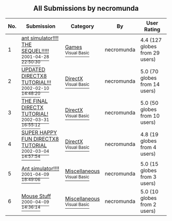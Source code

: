 ﻿<div align="center">

## All Submissions by necromunda

</div>

No.  | Submission | Category | By   | User Rating
---- | ---------- | -------- | ---- | -----------
1 | [ant simulator\!\!\!\! THE SEQUEL\!\!\!\!\!<br /><sup>2001-04-28 22:50:30</sup>](https://github.com/Planet-Source-Code/necromunda-ant-simulator-the-sequel__1-22742) | [Games<br /><sup>Visual Basic</sup>](../ByCategory/games__1-38.md) | necromunda | 4.4 (127 globes from 29 users)
2 | [UPDATED DIRECTX8 TUTORIAL\!\!\!<br /><sup>2002-02-10 14:48:20</sup>](https://github.com/Planet-Source-Code/necromunda-updated-directx8-tutorial__1-31228) | [DirectX<br /><sup>Visual Basic</sup>](../ByCategory/directx__1-44.md) | necromunda | 5.0 (70 globes from 14 users)
3 | [THE FINAL DIRECTX TUTORIAL\!<br /><sup>2002-03-31 16:55:12</sup>](https://github.com/Planet-Source-Code/necromunda-the-final-directx-tutorial__1-33257) | [DirectX<br /><sup>Visual Basic</sup>](../ByCategory/directx__1-44.md) | necromunda | 5.0 (50 globes from 10 users)
4 | [SUPER HAPPY FUN DIRECTX8 TUTORIAL<br /><sup>2002-03-04 14:57:54</sup>](https://github.com/Planet-Source-Code/necromunda-super-happy-fun-directx8-tutorial__1-32343) | [DirectX<br /><sup>Visual Basic</sup>](../ByCategory/directx__1-44.md) | necromunda | 4.8 (19 globes from 4 users)
5 | [Ant simulator\!\!\!\!<br /><sup>2001-04-09 18:49:06</sup>](https://github.com/Planet-Source-Code/necromunda-ant-simulator__1-22253) | [Miscellaneous<br /><sup>Visual Basic</sup>](../ByCategory/miscellaneous__1-1.md) | necromunda | 5.0 (15 globes from 3 users)
6 | [Mouse Stuff<br /><sup>2000-04-09 14:36:14</sup>](https://github.com/Planet-Source-Code/necromunda-mouse-stuff__1-7130) | [Miscellaneous<br /><sup>Visual Basic</sup>](../ByCategory/miscellaneous__1-1.md) | necromunda | 5.0 (10 globes from 2 users)
